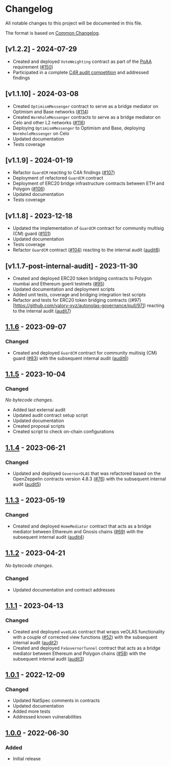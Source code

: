 # Changelog

All notable changes to this project will be documented in this file.

The format is based on [Common Changelog](https://common-changelog.org).

[1.2.2]: https://github.com/valory-xyz/autonolas-governance/compare/v1.1.10...v1.2.2
[1.1.10]: https://github.com/valory-xyz/autonolas-governance/compare/v1.1.9...v1.1.10
[1.1.9]: https://github.com/valory-xyz/autonolas-governance/compare/v1.1.8...v1.1.9
[1.1.8]: https://github.com/valory-xyz/autonolas-governance/compare/v1.1.7-post-internal-audit...v1.1.8
[1.1.7]: https://github.com/valory-xyz/autonolas-governance/compare/v1.1.6...v1.1.7-post-internal-audit
[1.1.6]: https://github.com/valory-xyz/autonolas-governance/compare/v1.1.5-pre-audit...v1.1.6
[1.1.5]: https://github.com/valory-xyz/autonolas-governance/compare/v1.1.4...v1.1.5 
[1.1.4]: https://github.com/valory-xyz/autonolas-governance/compare/v1.1.3...v1.1.4
[1.1.3]: https://github.com/valory-xyz/autonolas-governance/compare/v1.1.2...v1.1.3
[1.1.2]: https://github.com/valory-xyz/autonolas-governance/compare/v1.1.1...v1.1.2
[1.1.1]: https://github.com/valory-xyz/autonolas-governance/compare/v1.0.1...v1.1.1
[1.0.1]: https://github.com/valory-xyz/autonolas-governance/compare/v1.0.0...v1.0.1
[1.0.0]: https://github.com/valory-xyz/autonolas-governance/releases/tag/v1.0.0

## [v1.2.2] - 2024-07-29
- Created and deployed `VoteWeighting` contract as part of the [PoAA](https://staking.olas.network/poaa-whitepaper.pdf) requirement ([#150](https://github.com/valory-xyz/autonolas-governance/pull/150))
- Participated in a complete [C4R audit competition](https://github.com/code-423n4/2024-05-olas-findings) and addressed findings

## [v1.1.10] - 2024-03-08
- Created `OptimismMessenger` contract to serve as a bridge mediator on Optimism and Base networks ([#114](https://github.com/valory-xyz/autonolas-governance/pull/114/files))
- Created `WormholeMessenger` contracts to serve as a bridge mediator on Celo and other L2 networks ([#116](https://github.com/valory-xyz/autonolas-governance/pull/116/files))
- Deploying `OptimismMessenger` to Optimism and Base, deploying `WormholeMessenger` on Celo
- Updated documentation
- Tests coverage

## [v1.1.9] - 2024-01-19
- Refactor `GuardCM` reacting to C4A findings ([#107](https://github.com/valory-xyz/autonolas-governance/pull/107/files))
- Deployment of refactored `GuardCM` contract
- Deployment of ERC20 bridge infrastructure contracts between ETH and Polygon ([#106](https://github.com/valory-xyz/autonolas-governance/pull/106/files))
- Updated documentation
- Tests coverage

## [v1.1.8] - 2023-12-18
- Updated the implementation of `GuardCM` contract for community multisig (CM) guard ([#101](https://github.com/valory-xyz/autonolas-governance/pull/101/files))
- Updated documentation
- Tests coverage
- Refactor `GuardCM` contract ([#104](https://github.com/valory-xyz/autonolas-governance/pull/104)) reacting to the internal audit ([audit8](https://github.com/valory-xyz/autonolas-governance/tree/main/audits/internal8))


## [v1.1.7-post-internal-audit] - 2023-11-30
- Created and deployed ERC20 token bridging contracts to Polygon mumbai and Ethereum goerli testnets ([#95](https://github.com/valory-xyz/autonolas-governance/pull/95))
- Updated documentation and deployment scripts
- Added unit tests, coverage and bridging integration test scripts
- Refactor and tests for ERC20 token bridging contracts ((#97)[https://github.com/valory-xyz/autonolas-governance/pull/97]) reacting to the internal audit ([audit7](https://github.com/valory-xyz/autonolas-governance/tree/main/audits/internal7))

## [1.1.6] - 2023-09-07

### Changed
- Created and deployed `GuardCM` contract for community multisig (CM) guard ([#83](https://github.com/valory-xyz/autonolas-governance/pull/83))
  with the subsequent internal audit ([audit6](https://github.com/valory-xyz/autonolas-governance/tree/main/audits/internal6))
  
## [1.1.5] - 2023-10-04

### Changed

_No bytecode changes_.

- Added last external audit  
- Updated audit contract setup script
- Updated documentation
- Created proposal scripts
- Created script to check on-chain configurations 

## [1.1.4] - 2023-06-21

### Changed

- Updated and deployed `GovernorOLAS` that was refactored based on the OpenZeppelin contracts version 4.8.3 ([#76](https://github.com/valory-xyz/autonolas-governance/pull/76))
  with the subsequent internal audit ([audit5](https://github.com/valory-xyz/autonolas-governance/tree/main/audits/internal5))

## [1.1.3] - 2023-05-19

### Changed

- Created and deployed `HomeMediator` contract that acts as a bridge mediator between Ethereum and Gnosis chains ([#69](https://github.com/valory-xyz/autonolas-governance/pull/69))
  with the subsequent internal audit ([audit4](https://github.com/valory-xyz/autonolas-governance/tree/main/audits/internal4))

## [1.1.2] - 2023-04-21

_No bytecode changes_.

### Changed

- Updated documentation and contract addresses

## [1.1.1] - 2023-04-13

### Changed

- Created and deployed `wveOLAS` contract that wraps veOLAS functionality with a couple of corrected view functions ([#52](https://github.com/valory-xyz/autonolas-governance/pull/52))
  with the subsequent internal audit ([audit2](https://github.com/valory-xyz/autonolas-governance/tree/main/audits/internal2))
- Created and deployed `FxGovernorTunnel` contract that acts as a bridge mediator between Ethereum and Polygon chains ([#58](https://github.com/valory-xyz/autonolas-governance/pull/58))
  with the subsequent internal audit ([audit3](https://github.com/valory-xyz/autonolas-governance/tree/main/audits/internal3))

## [1.0.1] - 2022-12-09

### Changed

- Updated NatSpec comments in contracts
- Updated documentation
- Added more tests
- Addressed known vulnerabilities

## [1.0.0] - 2022-06-30

### Added

- Initial release